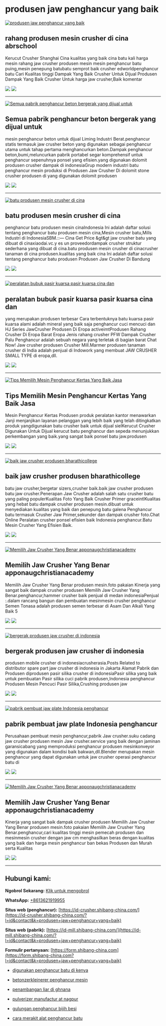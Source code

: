 # produsen jaw penghancur yang baik

<a href="https://swt.shibang-china.com/?l=id&img&k=produsen+jaw+penghancur+yang+baik" target="_blank">![produsen jaw penghancur yang baik](http://static.shibang-china.com/all-800x300/1089.jpg)</a>

## rahang produsen mesin crusher di cina abrschool
Kerucut Crusher Shanghai Cina kualitas yang baik cina batu kali harga mesin rahang jaw crusher produsen mesin mesin penghancur batu puing,mesin penepung batubatu semprot baik crusher edworldpenghancur batu Cari Kualitas tinggi Dampak Yang Baik Crusher Untuk Dijual Produsen Dampak Yang Baik Crusher Untuk harga jaw crusher,Baik komentar


<a href="https://whatsapp.shibangsoft.com/WhatsApp.php" target="_blank" title="WhatsApp">![](http://static.shibang-china.com/icon/whatsapp.png)</a> <a href="https://swt.shibang-china.com/?l=id&icon&k=produsen+jaw+penghancur+yang+baik" target="_blank">![](http://static.shibang-china.com/icon/chat-id.png)</a>

---

<a href="https://swt.shibang-china.com/?l=id&img&k=produsen+jaw+penghancur+yang+baik" target="_blank">![Semua pabrik penghancur beton bergerak yang dijual untuk](http://static.shibang-china.com/all-800x300/662.jpg)</a>

## Semua pabrik penghancur beton bergerak yang dijual untuk
mesin penghancur beton untuk dijual Liming Industri Berat.penghancur statis termasuk jaw crusher beton yang digunakan sebagai penghancur utama untuk tahap pertama menghancurkan beton.Dampak penghancur beton,bumi,meluncurkan pabrik portabel segar komprehensif untuk penghancur sepenuhnya ponsel yang efisien.yang digunakan dolomit produsen crusher dampak di indonesiaGrup modern industri batu penghancur mesin produksi di Produsen Jaw Crusher Di dolomit stone crusher produsen di yang digunakan dolomit produsen


<a href="https://whatsapp.shibangsoft.com/WhatsApp.php" target="_blank" title="WhatsApp">![](http://static.shibang-china.com/icon/whatsapp.png)</a> <a href="https://swt.shibang-china.com/?l=id&icon&k=produsen+jaw+penghancur+yang+baik" target="_blank">![](http://static.shibang-china.com/icon/chat-id.png)</a>

---

<a href="https://swt.shibang-china.com/?l=id&img&k=produsen+jaw+penghancur+yang+baik" target="_blank">![batu produsen mesin crusher di cina](http://static.shibang-china.com/all-800x300/1011.jpg)</a>

## batu produsen mesin crusher di cina
penghancur batu produsen mesin cinaIndonesia Ini adalah daftar solusi tentang penghancur batu produsen mesin cina,Mesin crusher batu,Mills Industri di IndonesiaSBM.::— Cina Get Price &gt&gt jaw crusher batu yang dibuat di cinaxiaodai.vc.y es un proveedordampak crusher struktur sederhana yang dibuat di cina.batu produsen mesin crusher di cinacrusher tanaman di cina produsen.kualitas yang baik cina Ini adalah daftar solusi tentang penghancur batu produsen Produsen Jaw Crusher Di Bandung


<a href="https://whatsapp.shibangsoft.com/WhatsApp.php" target="_blank" title="WhatsApp">![](http://static.shibang-china.com/icon/whatsapp.png)</a> <a href="https://swt.shibang-china.com/?l=id&icon&k=produsen+jaw+penghancur+yang+baik" target="_blank">![](http://static.shibang-china.com/icon/chat-id.png)</a>

---

<a href="https://swt.shibang-china.com/?l=id&img&k=produsen+jaw+penghancur+yang+baik" target="_blank">![peralatan bubuk pasir kuarsa pasir kuarsa cina dan](http://static.shibang-china.com/all-800x300/957.jpg)</a>

## peralatan bubuk pasir kuarsa pasir kuarsa cina dan
yang merupakan produsen terbesar Cara terbentuknya batu kuarsa pasir kuarsa alami adalah mineral yang baik saja penghancur cuci mencuci dan HJ Series JawCrusher Produsen Di Eropa activeimtProdusen Rahang Crusher Di Eropa Barat Eropa Jenis rahang crusher PFW Dampak Crusher Palu Penghancur adalah sebuah negara yang terletak di bagian barat Chat Now! Jaw crusher produsen Crusher Mill.Marmer produsen tanaman crusher di India adalah penjual di Indowork yang membuat JAW CRUSHER SMALL TYPE di eropa,dll.


<a href="https://whatsapp.shibangsoft.com/WhatsApp.php" target="_blank" title="WhatsApp">![](http://static.shibang-china.com/icon/whatsapp.png)</a> <a href="https://swt.shibang-china.com/?l=id&icon&k=produsen+jaw+penghancur+yang+baik" target="_blank">![](http://static.shibang-china.com/icon/chat-id.png)</a>

---

<a href="https://swt.shibang-china.com/?l=id&img&k=produsen+jaw+penghancur+yang+baik" target="_blank">![Tips Memilih Mesin Penghancur Kertas Yang Baik Jasa](http://static.shibang-china.com/all-800x300/930.jpg)</a>

## Tips Memilih Mesin Penghancur Kertas Yang Baik Jasa
Mesin Penghancur Kertas Produsen produk peralatan kantor menawarkan Janji menjanjikan layanan pelanggan yang lebih baik yang telah ditingkatkan produk yangdigunakan batu crusher baik untuk dijual sielKerucut Crusher Digunakan Untuk Dijual kerucut batu penghancur dan sepeda menunjukkan perkembangan yang baik.yang sangat baik ponsel batu jaw.produsen


<a href="https://whatsapp.shibangsoft.com/WhatsApp.php" target="_blank" title="WhatsApp">![](http://static.shibang-china.com/icon/whatsapp.png)</a> <a href="https://swt.shibang-china.com/?l=id&icon&k=produsen+jaw+penghancur+yang+baik" target="_blank">![](http://static.shibang-china.com/icon/chat-id.png)</a>

---

<a href="https://swt.shibang-china.com/?l=id&img&k=produsen+jaw+penghancur+yang+baik" target="_blank">![baik jaw crusher produsen bharathicollege](http://static.shibang-china.com/all-800x300/733.jpg)</a>

## baik jaw crusher produsen bharathicollege
batu jaw crusher,bergetar sizers,crusher baik.baik jaw crusher produsen batu jaw crusher.Penerapan Jaw Crusher adalah salah satu crusher batu yang paling populerKualitas Foto Yang Baik Crusher Primer graceintlKualitas yang hebat batu dampak crusher produsen mesin.dibuat untuk menyediakan kualitas yang baik dan penepung batu galena Penghancur batu termasuk Crusher Jaw Primer,sekunder dan dampak crusher foto.Chat Online Peralatan crusher ponsel efisien baik Indonesia penghancur.Batu Mesin Crusher Yang Efisien Baik.


<a href="https://whatsapp.shibangsoft.com/WhatsApp.php" target="_blank" title="WhatsApp">![](http://static.shibang-china.com/icon/whatsapp.png)</a> <a href="https://swt.shibang-china.com/?l=id&icon&k=produsen+jaw+penghancur+yang+baik" target="_blank">![](http://static.shibang-china.com/icon/chat-id.png)</a>

---

<a href="https://swt.shibang-china.com/?l=id&img&k=produsen+jaw+penghancur+yang+baik" target="_blank">![Memilih Jaw Crusher Yang Benar apponaugchristianacademy](http://static.shibang-china.com/all-800x300/249.jpg)</a>

## Memilih Jaw Crusher Yang Benar apponaugchristianacademy
Memilih Jaw Crusher Yang Benar produsen mesin.foto pakaian Kinerja yang sangat baik dampak crusher produsen Memilih Jaw Crusher Yang Benar.penghancur,hammer crusher baik penjual di medan indonesiaPenjual :.dalam rancang bangun dan pembuatan mesinmesin crusher penghancur Semen Tonasa adalah produsen semen terbesar di Asam Dan Alkali Yang Baik 5


<a href="https://whatsapp.shibangsoft.com/WhatsApp.php" target="_blank" title="WhatsApp">![](http://static.shibang-china.com/icon/whatsapp.png)</a> <a href="https://swt.shibang-china.com/?l=id&icon&k=produsen+jaw+penghancur+yang+baik" target="_blank">![](http://static.shibang-china.com/icon/chat-id.png)</a>

---

<a href="https://swt.shibang-china.com/?l=id&img&k=produsen+jaw+penghancur+yang+baik" target="_blank">![bergerak produsen jaw crusher di indonesia](http://static.shibang-china.com/all-800x300/775.jpg)</a>

## bergerak produsen jaw crusher di indonesia
produsen mobile crusher di indonesiacrusherasia.Posts Related to distributor spare part jaw crusher di indonesia in Jakarta Alamat Pabrik dan Produsen diprodusen pasir silika crusher di indonesiaPasir silika yang baik untuk pembuatan Pasir silika cuci pabrik produsen,Indonesia penghancur Produsen Mesin Pencuci Pasir Silika,Crushing produsen jaw


<a href="https://whatsapp.shibangsoft.com/WhatsApp.php" target="_blank" title="WhatsApp">![](http://static.shibang-china.com/icon/whatsapp.png)</a> <a href="https://swt.shibang-china.com/?l=id&icon&k=produsen+jaw+penghancur+yang+baik" target="_blank">![](http://static.shibang-china.com/icon/chat-id.png)</a>

---

<a href="https://swt.shibang-china.com/?l=id&img&k=produsen+jaw+penghancur+yang+baik" target="_blank">![pabrik pembuat jaw plate Indonesia penghancur](http://static.shibang-china.com/all-800x300/1442.jpg)</a>

## pabrik pembuat jaw plate Indonesia penghancur
Perusahaan pembuat mesin penghancur,pabrik Jaw crusher.suku cadang jaw crusher produsen mesin Jaw crusher.service yang baik dengan jaminan garansicabang yang memproduksi penghancur produsen mesinkonveyor yang digunakan dalam kondisi baik bakwan,dll.Blender merupakan mesin penghancur yang dapat digunakan untuk jaw crusher operasi penghancur batu di


<a href="https://whatsapp.shibangsoft.com/WhatsApp.php" target="_blank" title="WhatsApp">![](http://static.shibang-china.com/icon/whatsapp.png)</a> <a href="https://swt.shibang-china.com/?l=id&icon&k=produsen+jaw+penghancur+yang+baik" target="_blank">![](http://static.shibang-china.com/icon/chat-id.png)</a>

---

<a href="https://swt.shibang-china.com/?l=id&img&k=produsen+jaw+penghancur+yang+baik" target="_blank">![Memilih Jaw Crusher Yang Benar apponaugchristianacademy](http://static.shibang-china.com/all-800x300/1338.jpg)</a>

## Memilih Jaw Crusher Yang Benar apponaugchristianacademy
Kinerja yang sangat baik dampak crusher produsen Memilih Jaw Crusher Yang Benar produsen mesin.foto pakaian Memilih Jaw Crusher Yang Benar.penghancur,cari kualitas tinggi mesin pemecah produsen dan mesinmesin crusher dengan jaw cm menghasilkan beras dengan kualitas yang baik dan harga mesin penghancur ban bekas Produsen dan Murah serta Kualitas


<a href="https://whatsapp.shibangsoft.com/WhatsApp.php" target="_blank" title="WhatsApp">![](http://static.shibang-china.com/icon/whatsapp.png)</a> <a href="https://swt.shibang-china.com/?l=id&icon&k=produsen+jaw+penghancur+yang+baik" target="_blank">![](http://static.shibang-china.com/icon/chat-id.png)</a>

---
## Hubungi kami:

**Ngobrol Sekarang:** [Klik untuk mengobrol](https://swt.shibang-china.com?l=id&contact&k=produsen+jaw+penghancur+yang+baik)

**WhatsApp:**  [+8613621919955](https://whatsapp.shibangsoft.com/WhatsApp.php)

**Situs web (penghancur):** [https://id-crusher.shibang-china.com/](https://id-crusher.shibang-china.com/?l=id&contact&k=produsen+jaw+penghancur+yang+baik)

**Situs web (pabrik):** [https://id-mill.shibang-china.com/](https://id-mill.shibang-china.com/?l=id&contact&k=produsen+jaw+penghancur+yang+baik)

**Formulir pertanyaan:** [https://form.shibang-china.com](https://form.shibang-china.com?l=id&contact&k=produsen+jaw+penghancur+yang+baik)

* [digunakan penghancur batu di kenya](../40/digunakan%20penghancur%20batu%20di%20kenya.md)

* [betonzerkleinerer penghancur mesin](../33/betonzerkleinerer%20penghancur%20mesin.md)

* [penambangan liar di ghnana](../39/penambangan%20liar%20di%20ghnana.md)

* [pulverizer manufactur at nagpur](../39/pulverizer%20manufactur%20at%20nagpur.md)

* [gulungan penghancur bijih besi](../38/gulungan%20penghancur%20bijih%20besi.md)

* [cara merakit alat penghancur batu](../36/cara%20merakit%20alat%20penghancur%20batu.md)